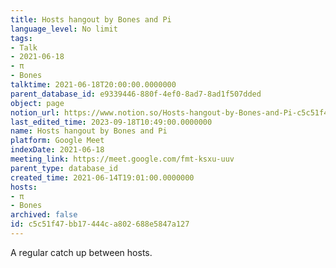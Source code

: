 ```yaml
---
title: Hosts hangout by Bones and Pi
language_level: No limit
tags:
- Talk
- 2021-06-18
- π
- Bones
talktime: 2021-06-18T20:00:00.0000000
parent_database_id: e9339446-880f-4ef0-8ad7-8ad1f507dded
object: page
notion_url: https://www.notion.so/Hosts-hangout-by-Bones-and-Pi-c5c51f47bb17444ca802688e5847a127
last_edited_time: 2023-09-18T10:49:00.0000000
name: Hosts hangout by Bones and Pi
platform: Google Meet
indexDate: 2021-06-18
meeting_link: https://meet.google.com/fmt-ksxu-uuv
parent_type: database_id
created_time: 2021-06-14T19:01:00.0000000
hosts:
- π
- Bones
archived: false
id: c5c51f47-bb17-444c-a802-688e5847a127
---
```


A regular catch up between hosts.


